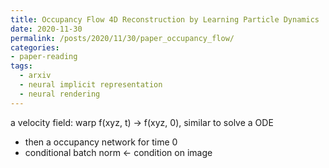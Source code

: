 ```yaml
---
title: Occupancy Flow 4D Reconstruction by Learning Particle Dynamics
date: 2020-11-30
permalink: /posts/2020/11/30/paper_occupancy_flow/
categories:
- paper-reading
tags:
  - arxiv
  - neural implicit representation
  - neural rendering
---
```


a velocity field: warp f(xyz, t) -> f(xyz, 0), similar to solve a ODE
- then a occupancy network for time 0
- conditional batch norm <- condition on image